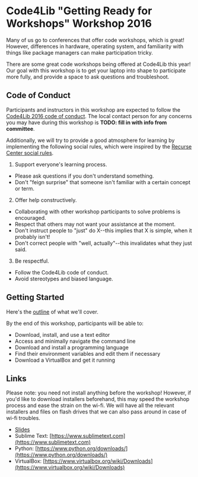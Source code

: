 # Code4Lib "Getting Ready for Workshops" Workshop 2016
Many of us go to conferences that offer code workshops, which is great! However, differences in hardware, operating system, and familiarity with things like package managers can make participation tricky. 

There are some great code workshops being offered at Code4Lib this year! Our goal with this workshop is to get your laptop into shape to participate more fully, and provide a space to ask questions and troubleshoot.

## Code of Conduct

Participants and instructors in this workshop are expected to follow the [Code4Lib 2016 code of conduct](http://2016.code4lib.org/conduct.html). The local contact person for any concerns you may have during this workshop is **TODO: fill in with info from committee**.

Additionally, we will try to provide a good atmosphere for learning by implementing the following social rules, which were inspired by the [Recurse Center social rules](https://www.recurse.com/manual#sub-sec-social-rules).

1. Support everyone's learning process.
  * Please ask questions if you don't understand something. 
  * Don't "feign surprise" that someone isn't familiar with a certain concept or term.

2. Offer help constructively.
  * Collaborating with other workshop participants to solve problems is encouraged.
  * Respect that others may not want your assistance at the moment.
  * Don't instruct people to "just" do X--this implies that X is simple, when it probably isn't!
  * Don't correct people with "well, actually"--this invalidates what they just said. 

3. Be respectful.
  * Follow the Code4Lib code of conduct.
  * Avoid stereotypes and biased language.

## Getting Started
Here's the [outline](outline.md) of what we'll cover.

By the end of this workshop, participants will be able to:
* Download, install, and use a text editor
* Access and minimally navigate the command line
* Download and install a programming language
* Find their environment variables and edit them if necessary
* Download a VirtualBox and get it running


## Links
Please note: you need not install anything before the workshop! However, if you'd like to download installers beforehand, this may speed the workshop process and ease the strain on the wi-fi.
We will have all the relevant installers and files on flash drives that we can also pass around in case of wi-fi troubles.
* [Slides](https://goo.gl/hpSTIg)
* Sublime Text: [https://www.sublimetext.com](https://www.sublimetext.com)
* Python: [https://www.python.org/downloads/](https://www.python.org/downloads/)
* VirtualBox: [https://www.virtualbox.org/wiki/Downloads](https://www.virtualbox.org/wiki/Downloads)

